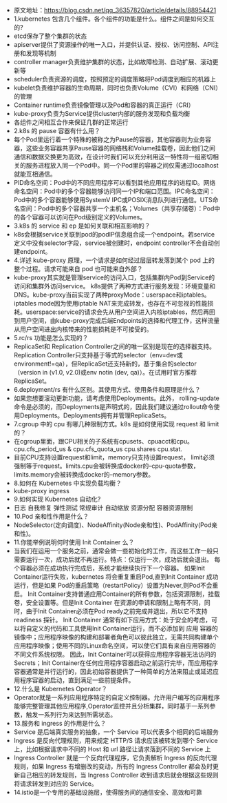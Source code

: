 
* 原文地址：https://blog.csdn.net/qq_36357820/article/details/88954421
* 1.kubernetes 包含几个组件。各个组件的功能是什么。组件之间是如何交互的?
* etcd保存了整个集群的状态
* apiserver提供了资源操作的唯一入口，并提供认证、授权、访问控制、API注册和发现等机制
* controller manager负责维护集群的状态，比如故障检测、自动扩展、滚动更新等
* scheduler负责资源的调度，按照预定的调度策略将Pod调度到相应的机器上
* kubelet负责维护容器的生命周期，同时也负责Volume（CVI）和网络（CNI）的管理
* Container runtime负责镜像管理以及Pod和容器的真正运行（CRI）
* kube-proxy负责为Service提供cluster内部的服务发现和负载均衡
* 各组件之间相互合作来保证几群的正常运行
* 2.k8s 的 pause 容器有什么用？
* 每个Pod里运行着一个特殊的被称之为Pause的容器，其他容器则为业务容器，这些业务容器共享Pause容器的网络栈和Volume挂载卷，因此他们之间通信和数据交换更为高效，在设计时我们可以充分利用这一特性将一组密切相关的服务进程放入同一个Pod中。同一个Pod里的容器之间仅需通过localhost就能互相通信。
*  PID命名空间：Pod中的不同应用程序可以看到其他应用程序的进程ID。网络命名空间：Pod中的多个容器能够访问同一个IP和端口范围。IPC命名空间：Pod中的多个容器能够使用SystemV IPC或POSIX消息队列进行通信。UTS命名空间：Pod中的多个容器共享一个主机名；Volumes（共享存储卷）：Pod中的各个容器可以访问在Pod级别定义的Volumes。
* 3.k8s 的 service 和 ep 是如何关联和相互影响的？
* k8s会根据service关联到pod的podIP信息组合成一个endpoint。若service定义中没有selector字段，service被创建时，endpoint controller不会自动创建endpoint。
* 4.详述 kube-proxy 原理，一个请求是如何经过层层转发落到某个 pod 上的整个过程。请求可能来自 pod 也可能来自外部？
* kube-proxy其实就是管理service的访问入口，包括集群内Pod到Service的访问和集群外访问service。 k8s提供了两种方式进行服务发现：环境变量和DNS。kube-proxy当前实现了两种proxyMode：userspace和iptables。iptables mode因为使用iptable NAT来完成转发，也存在不可忽视的性能损耗。userspace:service的请求会先从用户空间进入内核iptables，然后再回到用户空间，由kube-proxy完成后端Endpoints的选择和代理工作，这样流量从用户空间进出内核带来的性能损耗是不可接受的。
* 5.rc/rs 功能是怎么实现的？
* ReplicaSet和 Replication Controller之间的唯一区别是现在的选择器支持。Replication Controller只支持基于等式的selector（env=dev或environment!=qa），但ReplicaSet还支持新的，基于集合的selector（version in (v1.0, v2.0)或env notin (dev, qa)）。在试用时官方推荐ReplicaSet。
* 6.deployment/rs 有什么区别。其使用方式、使用条件和原理是什么？
* 如果您想要滚动更新功能，请考虑使用Deployments。此外， rolling-update命令是必须的，而Deployments是声明式的，因此我们建议通过rollout命令使用Deployments。Deployments拥有并管理ReplicaSets。
* 7.cgroup 中的 cpu 有哪几种限制方式。k8s 是如何使用实现 request 和 limit 的？
* 在cgroup里面，跟CPU相关的子系统有cpusets、cpuacct和cpu。cpu.cfs_period_us & cpu.cfs_quota_us cpu.shares cpu.stat.
* 目前CPU支持设置request和limit，memory只支持设置request， limit必须强制等于request。limits.cpu会被转换成docker的–cpu-quota参数，limits.memory会被转换成docker的–memory参数。
* 8.如何在 Kubernetes 中实现负载均衡？
* kube-proxy ingress
* 9.如何实现 Kubernetes 自动化?
* 日志 自我修复 弹性测试 常规审计 自动缩放 资源分配 容器资源限制
* 10.Pod 亲和性作用是什么？
* NodeSelector(定向调度)、NodeAffinity(Node亲和性)、PodAffinity(Pod亲和性)。
* 11.你能举例说明何时使用 Init Container 么？
* 当我们在运用一个服务之前，通常会做一些初始化的工作，而这些工作一般只需要运行一次，成功后就不再运行。特点：仅运行一次，成功后就会退出。 每个容器必须在成功执行完成后，系统才能继续执行下一个容器。 如果Init Container运行失败，kubernetes 将会重复重启Pod,直到Init Container 成功运行，但是如果 Pod的重启策略（restartPolicy）设置为Never,则Pod不会重启。 Init Container支持普通应用Container的所有参数，包括资源限制，挂载卷，安全设置等。但是Init Container 在资源的申请和限制上略有不同，同时，由于Init Container必须在Pod ready之前完成并退出，所以它不支持 readiness 探针。 Init Container 通常有如下应用方式：处于安全的考虑，可以将自定义的代码和工具使用Init Container运行，而不必添加到 应用 容器的镜像中；应用程序映像的构建和部署者角色可以彼此独立，无需共同构建单个应用程序映像；使用不同的Linux命名空间，可以使它们具有来自应用容器的不同文件系统权限。 因此，Init Container可以获得应用程序容器无法访问的Secrets；Init Container在任何应用程序容器启动之前运行完毕，而应用程序容器通常是并行运行的，因此初始容器提供了一种简单的方法来阻止或延迟应用程序容器的启动，直到满足一些前提条件。
* 12.什么是 Kubernetes Operator？
* Operator就是一系列应用程序特定的自定义控制器。允许用户编写的应用程序能够完整管理其他应用程序,Operator监控并且分析集群，同时基于一系列参数，触发一系列行为来达到所需状态。
* 13.服务和 ingress 的作用是什么？
* Service 是后端真实服务的抽象，一个 Service 可以代表多个相同的后端服务
* Ingress 是反向代理规则，用来规定 HTTP/S 请求应该被转发到哪个 Service 上，比如根据请求中不同的 Host 和 url 路径让请求落到不同的 Service 上
* Ingress Controller 就是一个反向代理程序，它负责解析 Ingress 的反向代理规则，如果 Ingress 有增删改的变动，所有的 Ingress Controller 都会及时更新自己相应的转发规则，当 Ingress Controller 收到请求后就会根据这些规则将请求转发到对应的 Service。
* 14.istio是一个专用的基础设施层，使得服务间的通信安全、高效和可靠